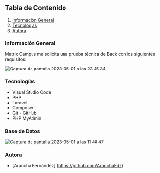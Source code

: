 ## Tabla de Contenido
1. [Información General](#Info-General)
2. [Tecnologías](#Tecnologías)
3. [Autora](#Autora)

### Información General
Matrix Campus me solicita una prueba técnica de Back con los siguientes requisitos:

![Captura de pantalla 2023-05-01 a las 23 45 34](https://user-images.githubusercontent.com/110049521/235537191-e5d240f0-a5af-4052-8339-b8dbdb546c50.png)

### Tecnologías
- Visual Studio Code
- PHP
- Laravel
- Composer
- Git - GitHub
- PHP MyAdmin



### Base de Datos

![Captura de pantalla 2023-05-01 a las 11 48 47](https://user-images.githubusercontent.com/110049521/235536856-277a3470-9e50-4e34-a25e-35b24a6e8ac8.png)






### Autora
- [Arancha Fernández] (https://github.com/AranchaFdz)


